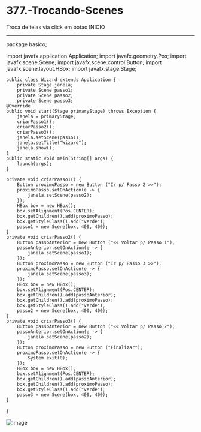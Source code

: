 # 377.-Trocando-Scenes
Troca de telas via click em botao
INICIO
_________________________________
package basico;

import javafx.application.Application;
import javafx.geometry.Pos;
import javafx.scene.Scene;
import javafx.scene.control.Button;
import javafx.scene.layout.HBox;
import javafx.stage.Stage;

	public class Wizard extends Application {
		private Stage janela;
		private Scene passo1;
		private Scene passo2;
		private Scene passo3;
	@Override
	public void start(Stage primaryStage) throws Exception {
		janela = primaryStage;
		criarPasso1();
		criarPasso2();	
		criarPasso3();
		janela.setScene(passo1);
		janela.setTitle("Wizard");
		janela.show();
	}	
	public static void main(String[] args) {
		launch(args);
	}
	
	private void criarPasso1() {
		Button proximoPasso = new Button ("Ir p/ Passo 2 >>");
		proximoPasso.setOnAction(e -> {
			janela.setScene(passo2);
		});	
		HBox box = new HBox();
		box.setAlignment(Pos.CENTER);
		box.getChildren().add(proximoPasso);
		box.getStyleClass().add("verde");	
		passo1 = new Scene(box, 400, 400);		
	}
	private void criarPasso2() {
		Button passoAnterior = new Button ("<< Voltar p/ Passo 1");
		passoAnterior.setOnAction(e -> {
			janela.setScene(passo1);
		});
		Button proximoPasso = new Button ("Ir p/ Passo 3 >>");
		proximoPasso.setOnAction(e -> {
			janela.setScene(passo3);
		});	
		HBox box = new HBox();
		box.setAlignment(Pos.CENTER);
		box.getChildren().add(passoAnterior);
		box.getChildren().add(proximoPasso);
		box.getStyleClass().add("verde");		
		passo2 = new Scene(box, 400, 400);		
	}
	private void criarPasso3() {
		Button passoAnterior = new Button ("<< Voltar p/ Passo 2");
		passoAnterior.setOnAction(e -> {
			janela.setScene(passo2);
		});
		Button proximoPasso = new Button ("Finalizar");
		proximoPasso.setOnAction(e -> {
			System.exit(0);
		});		
		HBox box = new HBox();
		box.setAlignment(Pos.CENTER);
		box.getChildren().add(passoAnterior);
		box.getChildren().add(proximoPasso);
		box.getStyleClass().add("verde");
		passo3 = new Scene(box, 400, 400);
	}
}

![image](https://user-images.githubusercontent.com/95525963/152900387-e89e9f98-a886-441c-8adb-053a3be64542.png)
